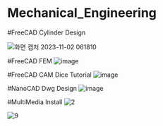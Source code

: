 # Mechanical_Engineering


#FreeCAD Cylinder Design

![화면 캡처 2023-11-02 061810](https://github.com/kinsy3015/Mechanical_Engineering/assets/62363841/b380955f-1a71-4153-9686-8c44cc551b67)

#FreeCAD FEM
![image](https://github.com/kinsy3015/Mechanical_Engineering/assets/62363841/b241f6df-04f4-4b3b-ab5e-5fc5a95df2d2)


#FreeCAD CAM Dice Tutorial
![image](https://github.com/kinsy3015/Mechanical_Engineering/assets/62363841/613c28dd-8d68-4431-a0d0-be0909d10bde)


#NanoCAD Dwg Design
![image](https://github.com/kinsy3015/Mechanical_Engineering/assets/62363841/226299ae-5a0e-4954-8554-49872ae4cec9)




#MultiMedia Install
![2](https://github.com/kinsy3015/Mechanical_Engineering/assets/62363841/30cdc2c1-cab5-4fc9-a2ce-b244a442754d)

![9](https://github.com/kinsy3015/Mechanical_Engineering/assets/62363841/a429af24-6501-40e2-9844-2809d7a0d373)




